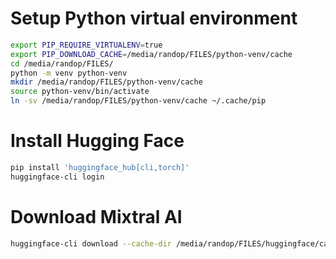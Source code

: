 # Setup Python virtual environment
```bash
export PIP_REQUIRE_VIRTUALENV=true
export PIP_DOWNLOAD_CACHE=/media/randop/FILES/python-venv/cache
cd /media/randop/FILES/
python -m venv python-venv
mkdir /media/randop/FILES/python-venv/cache
source python-venv/bin/activate
ln -sv /media/randop/FILES/python-venv/cache ~/.cache/pip
```

# Install Hugging Face
```bash
pip install 'huggingface_hub[cli,torch]'
huggingface-cli login
```

# Download Mixtral AI
```bash
huggingface-cli download --cache-dir /media/randop/FILES/huggingface/cache --resume-download mistralai/Mixtral-8x7B-Instruct-v0.1
```
